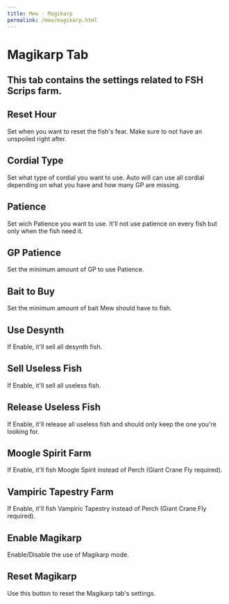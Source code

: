 ```yaml
---
title: Mew - Magikarp
permalink: /mew/magikarp.html
---
```


# Magikarp Tab
## This tab contains the settings related to FSH Scrips farm.
	
## Reset Hour
Set when you want to reset the fish's fear. Make sure to not have an unspoiled right after.
	
## Cordial Type
Set what type of cordial you want to use. Auto will can use all cordial depending on what you have and how many GP are missing.
	
## Patience
Set wich Patience you want to use. It'll not use patience on every fish but only when the fish need it.

## GP Patience
Set the minimum amount of GP to use Patience.
	
## Bait to Buy
Set the minimum amount of bait Mew should have to fish.

## Use Desynth
If Enable, it'll sell all desynth fish.
	
## Sell Useless Fish
If Enable, it'll sell all useless fish.
	
## Release Useless Fish
If Enable, it'll release all useless fish and should only keep the one you're looking for.

## Moogle Spirit Farm
If Enable, it'll fish Moogle Spirit instead of Perch (Giant Crane Fly required).

## Vampiric Tapestry Farm
If Enable, it'll fish Vampiric Tapestry instead of Perch (Giant Crane Fly required).

## Enable Magikarp
Enable/Disable the use of Magikarp mode.
	
## Reset Magikarp
Use this button to reset the Magikarp tab's settings.
